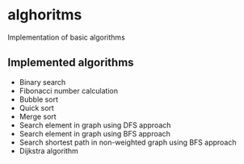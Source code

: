 # alghoritms
Implementation of basic algorithms

 ## Implemented algorithms
 - Binary search
 - Fibonacci number calculation
 - Bubble sort
 - Quick sort
 - Merge sort
 - Search element in graph using DFS approach
 - Search element in graph using BFS approach
 - Search shortest path in non-weighted graph using BFS approach
 - Dijkstra algorithm